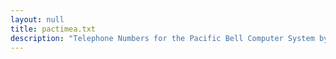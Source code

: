 ```yaml
---
layout: null
title: pactimea.txt
description: "Telephone Numbers for the Pacific Bell Computer System by Another Hacker"
---
```

